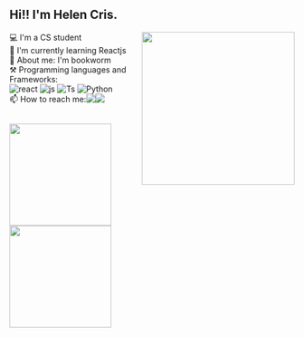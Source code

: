 ## Hi!! I'm Helen Cris.
<img align="right" src="https://github.com/HelenCris/HelenCris/blob/main/code-girl.gif" width="270"/>

<div>   
   💻 I'm a CS student
  <br>
   🌱 I'm currently learning Reactjs
  <br>
   💜 About me: I'm bookworm 
  
  <div style="display: inline_block">
    ⚒️ Programming languages and Frameworks: <br>
    <img alt="react" src="https://img.shields.io/badge/react-%2320232a.svg?style=for-the-badge&logo=react&logoColor=%2361DAFB">
    <img alt="js" src="https://img.shields.io/badge/javascript-%23323330.svg?style=for-the-badge&logo=javascript&logoColor=%23F7DF1E">
    <img alt="Ts" src="https://img.shields.io/badge/typescript-%23007ACC.svg?style=for-the-badge&logo=typescript&logoColor=white">
    <img alt="Python" src="https://img.shields.io/badge/python-3670A0?style=for-the-badge&logo=python&logoColor=ffdd54">
  </div>  
  
  <div style="display: flex"> 
    📫 How to reach me: <br>
    <a href="https://www.linkedin.com/in/helen-cris-m-935032207/" target="_blank"><img src="https://img.shields.io/badge/linkedin-%230077B5.svg?style=for-the-badge&logo=linkedin&logoColor=white" target="_blank"></a> 
    <a href="mailto:helencrisfernandes@hotmail.com" target="_blank"><img src="https://img.shields.io/badge/Microsoft_Outlook-0078D4?style=for-the-badge&logo=microsoft-outlook&logoColor=white" target="_blank"></a> 
  </div> 
</div>

##

<div style="display: flex">
  <a href="https://github.com/HelenCris">
  <img height="180em" src="https://github-readme-stats.vercel.app/api?username=HelenCris&show_icons=true&theme=tokyonight&count_private=true" />
  <img height="180em" src="https://github-readme-stats.vercel.app/api/top-langs/?username=HelenCris&layout=compact&theme=tokyonight"/>
</div>
